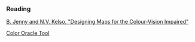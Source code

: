 ### Reading   
[B. Jenny and N.V. Kelso, "Designing Maps for the Colour-Vision Impaired"](https://colororacle.org/resources/2007_JennyKelso_DesigningMapsForTheColourVisionImpaired.pdf)  

[Color Oracle Tool](https://colororacle.org/)  
